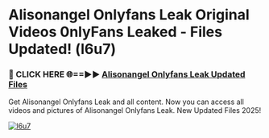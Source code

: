 # Alisonangel Onlyfans Leak Original Videos 0nlyFans Leaked - Files Updated! (l6u7)

<h3>🔴 CLICK HERE 🌐==►► <a href="https://tinyurl.com/2jnfzry5" rel="nofollow">Alisonangel Onlyfans Leak Updated Files</a></h3>

Get Alisonangel Onlyfans Leak and all content. Now you can access all videos and pictures of Alisonangel Onlyfans Leak. New Updated Files 2025!

[![l6u7](https://i.imgur.com/GyGTBgg.gif)](https://tinyurl.com/2jnfzry5)
